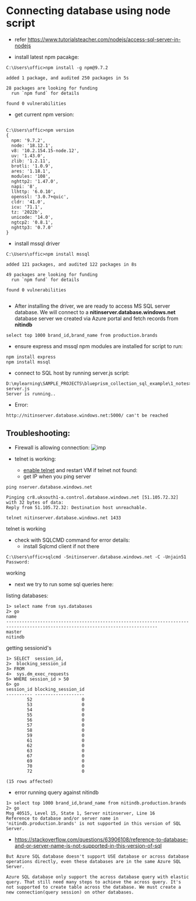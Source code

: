
# Connecting database using node script

- refer https://www.tutorialsteacher.com/nodejs/access-sql-server-in-nodejs

- install latest npm pacakge:
```text
C:\Users\offic>npm install -g npm@9.7.2

added 1 package, and audited 250 packages in 5s

28 packages are looking for funding
  run `npm fund` for details

found 0 vulnerabilities

```
- get current npm version:
```text

C:\Users\offic>npm version
{
  npm: '9.7.2',
  node: '18.12.1',
  v8: '10.2.154.15-node.12',
  uv: '1.43.0',
  zlib: '1.2.11',
  brotli: '1.0.9',
  ares: '1.18.1',
  modules: '108',
  nghttp2: '1.47.0',
  napi: '8',
  llhttp: '6.0.10',
  openssl: '3.0.7+quic',
  cldr: '41.0',
  icu: '71.1',
  tz: '2022b',
  unicode: '14.0',
  ngtcp2: '0.8.1',
  nghttp3: '0.7.0'
}
```

- install mssql driver

```text
C:\Users\offic>npm install mssql

added 121 packages, and audited 122 packages in 8s

49 packages are looking for funding
  run `npm fund` for details

found 0 vulnerabilities
 
```

- After installing the driver, we are ready to access MS SQL server database. We will connect to a  **nitinserver.database.windows.net** database server we created via Azure portal and fetch records from **nitindb** 

```text
select top 1000 brand_id,brand_name from production.brands
```

- ensure express and mssql npm modules are installed for script to run:
```text
npm install express
npm install mssql
```
- connect to SQL host by running server.js script:
```text
D:\mylearning\SAMPLE_PROJECTS\blueprism_collection_sql_example\1_notes>node server.js
Server is running..

```
- Error:
```text
http://nitinserver.database.windows.net:5000/ can't be reached
```

## Troubleshooting:

- Firewall is allowing connection:
![imp](../images/1.5.1_allow_windows_firewall_access.png)


- telnet is working:
  - [enable telnet](https://rdr-it.com/en/windows-10-installing-the-telnet-client/) and restart VM if telnet not found: 
  - get IP when you ping server
```text
ping nserver.database.windows.net

Pinging cr8.uksouth1-a.control.database.windows.net [51.105.72.32] with 32 bytes of data:
Reply from 51.105.72.32: Destination host unreachable.
```

```text
telnet nitinserver.database.windows.net 1433
```
telnet is working

- check with SQLCMD command for error details:
    - install Sqlcmd client if not there

```text
C:\Users\offic>sqlcmd -Snitinserver.database.windows.net -C -Unjain51
Password:
```
working

- next we try to run some sql queries here:

listing databases:
```text
1> select name from sys.databases
2> go
name
--------------------------------------------------------------------------------------------------------------------------------
master
nitindb
```

getting sessionid's
```text
1> SELECT  session_id,
2>  blocking_session_id
3> FROM
4>  sys.dm_exec_requests
5> WHERE session_id > 50
6> go
session_id blocking_session_id
---------- -------------------
        52                   0
        53                   0
        54                   0
        55                   0
        56                   0
        57                   0
        58                   0
        59                   0
        61                   0
        62                   0
        63                   0
        67                   0
        69                   0
        70                   0
        72                   0

(15 rows affected)
```

- error running query against nitindb
```text
1> select top 1000 brand_id,brand_name from nitindb.production.brands
2> go
Msg 40515, Level 15, State 1, Server nitinserver, Line 16
Reference to database and/or server name in 'nitindb.production.brands' is not supported in this version of SQL Server.
```

- https://stackoverflow.com/questions/63906108/reference-to-database-and-or-server-name-is-not-supported-in-this-version-of-sql
```text
But Azure SQL database doesn't support USE database or across database operations directly, even these databases are in the same Azure SQL Server.

Azure SQL database only support the across database query with elastic query. That still need many steps to achieve the across query. It's not supported to create table across the database. We must create a new connection(query session) on other databases.
```
